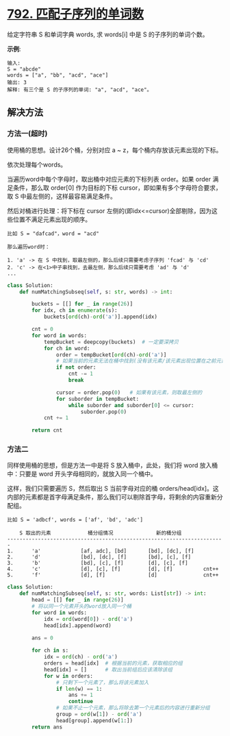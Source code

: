 # [792. 匹配子序列的单词数](https://leetcode-cn.com/problems/number-of-matching-subsequences/)

给定字符串 S 和单词字典 words, 求 words[i] 中是 S 的子序列的单词个数。

**示例**:
```
输入: 
S = "abcde"
words = ["a", "bb", "acd", "ace"]
输出: 3
解释: 有三个是 S 的子序列的单词: "a", "acd", "ace"。
```

## 解决方法

### 方法一(超时)

使用桶的思想。设计26个桶，分别对应 a ~ z，每个桶内存放该元素出现的下标。

依次处理每个words。

当遍历word中每个字母时，取出桶中对应元素的下标列表 order。如果 order 满足条件，那么取 order[0] 作为目标的下标 cursor，即如果有多个字母符合要求，取 S 中最左侧的，这样最容易满足条件。

然后对桶进行处理：将下标在 cursor 左侧的(即idx<=cursor)全部剔除，因为这些位置不满足元素出现的顺序。

```
比如 S = "dafcad"，word = "acd"

那么遍历word时：

1. 'a' -> 在 S 中找到，取最左侧的，那么后续只需要考虑子序列 'fcad' 与 'cd'
2. 'c' -> 在<1>中子串找到，去最左侧，那么后续只需要考虑 'ad' 与 'd'
...
```

```py
class Solution:
    def numMatchingSubseq(self, s: str, words) -> int:

        buckets = [[] for _ in range(26)]
        for idx, ch in enumerate(s):
            buckets[ord(ch)-ord('a')].append(idx)

        cnt = 0
        for word in words:
            tempBucket = deepcopy(buckets)  # 一定要深拷贝
            for ch in word:
                order = tempBucket[ord(ch)-ord('a')]
                # 如果当前的元素无法在桶中找到(没有该元素/该元素出现位置在之前元素的前面)，则直接开始下一个word
                if not order:
                    cnt -= 1
                    break

                cursor = order.pop(0)   # 如果有该元素，则取最左侧的
                for suborder in tempBucket:
                    while suborder and suborder[0] <= cursor:
                        suborder.pop(0)
            cnt += 1

        return cnt
```

### 方法二

同样使用桶的思想，但是方法一中是将 S 放入桶中，此处，我们将 word 放入桶中：只要是 word 开头字母相同的，就放入同一个桶中。

这样，我们只需要遍历 S，然后取出 S 当前字母对应的桶 orders/head[idx]。这内部的元素都是首字母满足条件，那么我们可以剔除首字母，将剩余的内容重新分配组。

```
比如 S = 'adbcf', words = ['af', 'bd', 'adc']

    S 取出的元素            桶分组情况              新的桶分组
-----------------------------------------------------------------------
1.      'a'             [af, adc], [bd]       [bd], [dc], [f]
2.      'd'             [bd], [dc], [f]       [bd], [c], [f]
3.      'b'             [bd], [c], [f]        [d], [c], [f]
4.      'c'             [d], [c], [f]         [d], [f]          cnt++
5.      'f'             [d], [f]              [d]               cnt++
```

```py
class Solution:
    def numMatchingSubseq(self, s: str, words: List[str]) -> int:
        head = [[] for _ in range(26)]  
        # 将以同一个元素开头的word放入同一个桶
        for word in words:
            idx = ord(word[0]) - ord('a')
            head[idx].append(word)
        
        ans = 0

        for ch in s:
            idx = ord(ch) - ord('a')
            orders = head[idx]  # 根据当前的元素，获取相应的组
            head[idx] = []      # 取出当前组后应该清除该组
            for w in orders:
                # 只剩下一个元素了，那么将该元素加入
                if len(w) == 1:
                    ans += 1
                    continue
                # 如果不止一个元素，那么将除去第一个元素后的内容进行重新分组
                group = ord(w[1]) - ord('a')
                head[group].append(w[1:])
        return ans
```